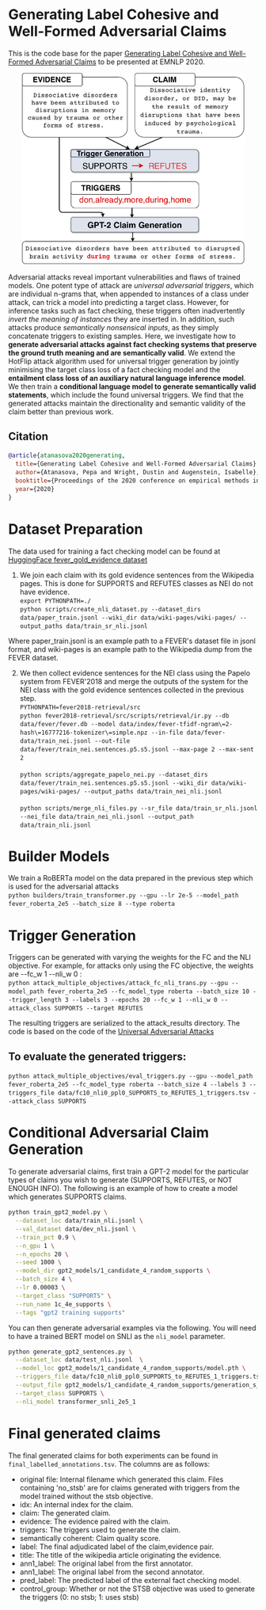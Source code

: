 # Generating Label Cohesive and Well-Formed Adversarial Claims
This is the code base for the paper [Generating Label Cohesive and Well-Formed Adversarial Claims](https://arxiv.org/abs/2009.08205) to be presented at EMNLP 2020.

<p align="center">
  <img src="architecture.png" width="450" alt="Adversarial Architecture">
</p>

Adversarial attacks reveal important vulnerabilities and flaws of trained models. 
One potent type of attack are *universal adversarial triggers*, which are individual n-grams that, 
when appended to instances of a class under attack, can trick a model into predicting a target class. 
However, for inference tasks such as fact checking, these triggers often inadvertently *invert 
the meaning of instances* they are inserted in. In addition, such attacks produce *semantically 
nonsensical inputs*, as they simply concatenate triggers to existing samples. 
Here, we investigate how to **generate adversarial attacks against fact checking systems that 
preserve the ground truth meaning and are semantically valid**. We extend the HotFlip attack 
algorithm used for universal trigger generation by jointly minimising the target class loss 
of a fact checking model and the **entailment class loss of an auxiliary natural language inference 
model**. We then train a **conditional language model to generate semantically valid statements**, 
which include the found universal triggers. We find that the generated attacks maintain the 
directionality and semantic validity of the claim better than previous work.



## Citation
```bib
@article{atanasova2020generating,
  title={Generating Label Cohesive and Well-Formed Adversarial Claims},
  author={Atanasova, Pepa and Wright, Dustin and Augenstein, Isabelle},
  booktitle={Proceedings of the 2020 conference on empirical methods in natural language processing (EMNLP)}
  year={2020}
}
```


# Dataset Preparation
The data used for training a fact checking model can be found at [HuggingFace fever_gold_evidence dataset](https://huggingface.co/datasets/copenlu/fever_gold_evidence)

1. We join each claim with its gold evidence sentences from the Wikipedia pages. 
This is done for SUPPORTS and REFUTES classes as NEI do not have evidence.<br>
`export PYTHONPATH=./`<br>
`python scripts/create_nli_dataset.py --dataset_dirs data/paper_train.jsonl --wiki_dir data/wiki-pages/wiki-pages/ --output_paths data/train_sr_nli.jsonl`

Where paper_train.jsonl is an example path to a FEVER's dataset file in jsonl format, and wiki-pages is an example path to the Wikipedia dump from the FEVER dataset.

2. We then collect evidence sentences for the NEI class using the Papelo system from FEVER'2018 
and merge the outputs of the system for the NEI class with the gold evidence sentences collected in the previous step.<br>
`PYTHONPATH=fever2018-retrieval/src`<br>
`python fever2018-retrieval/src/scripts/retrieval/ir.py --db data/fever/fever.db --model data/index/fever-tfidf-ngram\=2-hash\=16777216-tokenizer\=simple.npz --in-file data/fever-data/train_nei.jsonl --out-file data/fever/train_nei.sentences.p5.s5.jsonl --max-page 2 --max-sent 2`
<br><br>
`python scripts/aggregate_papelo_nei.py --dataset_dirs data/fever/train_nei.sentences.p5.s5.jsonl --wiki_dir data/wiki-pages/wiki-pages/ --output_paths data/train_nei_nli.jsonl`
<br><br>
`python scripts/merge_nli_files.py --sr_file data/train_sr_nli.jsonl --nei_file data/train_nei_nli.jsonl --output_path data/train_nli.jsonl`

# Builder Models
We train a RoBERTa model on the data prepared in the previous step which is used for the adversarial attacks <br>
`python builders/train_transformer.py --gpu --lr 2e-5 --model_path fever_roberta_2e5 --batch_size 8 --type roberta`

# Trigger Generation
Triggers can be generated with varying the weights for the FC and the NLI objective. For example, for attacks only using the FC objective, the weights are --fc_w 1 --nli_w 0 : <br>
`python attack_multiple_objectives/attack_fc_nli_trans.py --gpu --model_path fever_roberta_2e5 --fc_model_type roberta --batch_size 10 --trigger_length 3 --labels 3 --epochs 20 --fc_w 1 --nli_w 0 --attack_class SUPPORTS --target REFUTES`

The resulting triggers are serialized to the attack_results directory.
The code is based on the code of the [Universal Adversarial Attacks](https://github.com/Eric-Wallace/universal-triggers)
## To evaluate the generated triggers:
`python attack_multiple_objectives/eval_triggers.py --gpu --model_path fever_roberta_2e5 --fc_model_type roberta --batch_size 4 --labels 3 --triggers_file data/fc10_nli0_ppl0_SUPPORTS_to_REFUTES_1_triggers.tsv --attack_class SUPPORTS`

# Conditional Adversarial Claim Generation

To generate adversarial claims, first train a GPT-2 model for the particular types of claims you wish to generate (SUPPORTS, REFUTES, or NOT ENOUGH INFO). The following is an example of how to create a model which generates SUPPORTS claims.
```bash
python train_gpt2_model.py \
  --dataset_loc data/train_nli.jsonl \
  --val_dataset data/dev_nli.jsonl \
  --train_pct 0.9 \
  --n_gpu 1 \
  --n_epochs 20 \
  --seed 1000 \
  --model_dir gpt2_models/1_candidate_4_random_supports \
  --batch_size 4 \
  --lr 0.00003 \
  --target_class "SUPPORTS" \
  --run_name 1c_4e_supports \
  --tags "gpt2 training supports"
```

You can then generate adversarial examples via the following. You will need to have a trained BERT model on SNLI as the `nli_model` parameter.

```bash
python generate_gpt2_sentences.py \
  --dataset_loc data/test_nli.jsonl  \
  --model_loc gpt2_models/1_candidate_4_random_supports/model.pth \
  --triggers_file data/fc10_nli0_ppl0_SUPPORTS_to_REFUTES_1_triggers.tsv \
  --output_file gpt2_models/1_candidate_4_random_supports/generation_s_to_r.txt \
  --target_class SUPPORTS \
  --nli_model transformer_snli_2e5_1
```

# Final generated claims
The final generated claims for both experiments can be found in `final_labelled_annotations.tsv`. The columns are as follows:
 - original file: Internal filename which generated this claim. Files containing 'no_stsb' are for claims generated with triggers from the model trained without the stsb objective.
 - idx: An internal index for the claim.
 - claim: The generated claim.
 - evidence: The evidence paired with the claim.
 - triggers: The triggers used to generate the claim.
 - semantically coherent: Claim quality score.
 - label: The final adjudicated label of the claim,evidence pair.
 - title: The title of the wikipedia article originating the evidence.
 - ann1_label: The original label from the first annotator.
 - ann1_label: The original label from the second annotator.
 - pred_label: The predicted label of the external fact checking model.
 - control_group: Whether or not the STSB objective was used to generate the triggers (0: no stsb; 1: uses stsb) 
